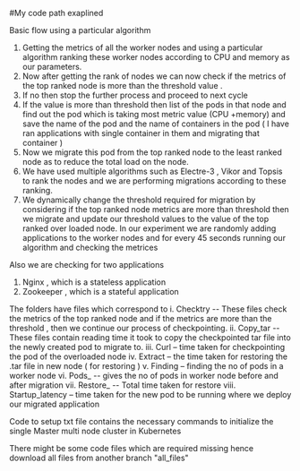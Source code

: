 #My code path exaplined

Basic flow using a particular algorithm

1.	Getting the metrics of all the worker nodes and using a particular algorithm ranking these worker nodes according to CPU and memory as our parameters.
2.	Now after getting the rank of nodes we can now check if the metrics of the top ranked node is more than the threshold value .
3.	If no then stop the further process and proceed to next cycle
4.	If the value is more than threshold then list of the pods  in that node and find out the pod which is taking most metric value (CPU +memory) and save the name of the pod and the name of containers in the pod ( I have ran applications with single container in them and migrating that container )
5.	Now  we migrate this pod from the top ranked node to the least ranked node as to reduce the total load on the node.
6.	We have used multiple algorithms such as Electre-3 , Vikor and Topsis to rank the nodes and we are performing migrations according to these ranking.
7.	We dynamically change the threshold required for migration by considering if the top ranked node metrics are more than threshold then we migrate and update our threshold values to the value of the top ranked over loaded node.
In our experiment we are randomly adding applications to the worker nodes and for every 45 seconds running our algorithm and checking the metrices

Also we are checking for two applications 
1)	Nginx , which is a stateless application
2)	Zookeeper , which is a stateful application

The folders have files which correspond to 
i.	Checktry    --  These files check the metrics of the top ranked node and if the metrics are more than the threshold , then we continue our process of checkpointing.
ii.	Copy_tar --  These files contain reading time it took to copy the checkpointed tar file into the newly created pod to migrate to.
iii.	Curl – time taken for checkpointing the pod of the overloaded node
iv.	Extract – the time taken for restoring the .tar file in new node ( for restoring )
v.	Finding – finding the no of pods in a worker node
vi.	Pods_ -- gives the no of pods in  worker node before and after migration
vii.	Restore_ -- Total time taken for restore
viii.	Startup_latency – time taken for the new pod to be running where we deploy our migrated application


Code to setup txt file contains the necessary commands to initialize the single Master multi node cluster in Kubernetes

There might be some code files which are required missing hence download all files from another branch "all_files"



